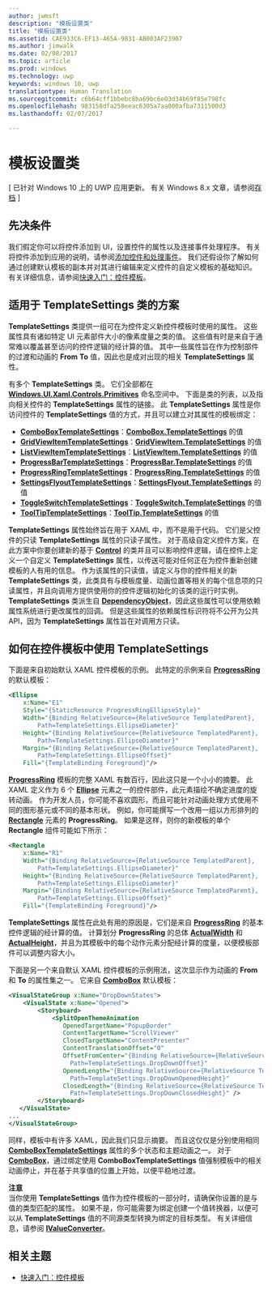 ```yaml
---
author: jwmsft
description: "模板设置类"
title: "模板设置类"
ms.assetid: CAE933C6-EF13-465A-9831-AB003AF23907
ms.author: jimwalk
ms.date: 02/08/2017
ms.topic: article
ms.prod: windows
ms.technology: uwp
keywords: windows 10, uwp
translationtype: Human Translation
ms.sourcegitcommit: c6b64cff1bbebc8ba69bc6e03d34b69f85e798fc
ms.openlocfilehash: 983158dfa258eeac6305a7aa000afba7311500d3
ms.lasthandoff: 02/07/2017

---
```


# <a name="template-settings-classes"></a>模板设置类

\[ 已针对 Windows 10 上的 UWP 应用更新。 有关 Windows 8.x 文章，请参阅[存档](http://go.microsoft.com/fwlink/p/?linkid=619132) \]

## <a name="prerequisites"></a>先决条件

我们假定你可以将控件添加到 UI，设置控件的属性以及连接事件处理程序。 有关将控件添加到应用的说明，请参阅[添加控件和处理事件](https://msdn.microsoft.com/library/windows/apps/mt228345)。 我们还假设你了解如何通过创建默认模板的副本并对其进行编辑来定义控件的自定义模板的基础知识。 有关详细信息，请参阅[快速入门：控件模板](https://msdn.microsoft.com/library/windows/apps/xaml/hh465374)。

## <a name="the-scenario-for-templatesettings-classes"></a>适用于 **TemplateSettings** 类的方案

**TemplateSettings** 类提供一组可在为控件定义新控件模板时使用的属性。 这些属性具有诸如特定 UI 元素部件大小的像素度量之类的值。 这些值有时是来自于通常难以覆盖甚至访问的控件逻辑的经计算的值。 其中一些属性旨在作为控制部件的过渡和动画的 **From** **To** 值，因此也是成对出现的相关 **TemplateSettings** 属性。

有多个 **TemplateSettings** 类。 它们全部都在 [**Windows.UI.Xaml.Controls.Primitives**](https://msdn.microsoft.com/library/windows/apps/br209818) 命名空间中。 下面是类的列表，以及指向相关控件的 **TemplateSettings** 属性的链接。 此 **TemplateSettings** 属性是你访问控件的 **TemplateSettings** 值的方式，并且可以建立对其属性的模板绑定：

-   [**ComboBoxTemplateSettings**](https://msdn.microsoft.com/library/windows/apps/br227752)：[**ComboBox.TemplateSettings**](https://msdn.microsoft.com/library/windows/apps/br209364) 的值
-   [**GridViewItemTemplateSettings**](https://msdn.microsoft.com/library/windows/apps/hh738499)：[**GridViewItem.TemplateSettings**](https://msdn.microsoft.com/library/windows/apps/hh738503) 的值
-   [**ListViewItemTemplateSettings**](https://msdn.microsoft.com/library/windows/apps/hh701948)：[**ListViewItem.TemplateSettings**](https://msdn.microsoft.com/library/windows/apps/br242923) 的值
-   [**ProgressBarTemplateSettings**](https://msdn.microsoft.com/library/windows/apps/br227856)：[**ProgressBar.TemplateSettings**](https://msdn.microsoft.com/library/windows/apps/br227537) 的值
-   [**ProgressRingTemplateSettings**](https://msdn.microsoft.com/library/windows/apps/hh702248)：[**ProgressRing.TemplateSettings**](https://msdn.microsoft.com/library/windows/apps/hh702581) 的值
-   [**SettingsFlyoutTemplateSettings**](https://msdn.microsoft.com/library/windows/apps/dn298721)：[**SettingsFlyout.TemplateSettings**](https://msdn.microsoft.com/library/windows/apps/dn252826) 的值
-   [**ToggleSwitchTemplateSettings**](https://msdn.microsoft.com/library/windows/apps/br209804)：[**ToggleSwitch.TemplateSettings**](https://msdn.microsoft.com/library/windows/apps/br209731) 的值
-   [**ToolTipTemplateSettings**](https://msdn.microsoft.com/library/windows/apps/br209813)：[**ToolTip.TemplateSettings**](https://msdn.microsoft.com/library/windows/apps/br227629) 的值

**TemplateSettings** 属性始终旨在用于 XAML 中，而不是用于代码。 它们是父控件的只读 **TemplateSettings** 属性的只读子属性。 对于高级自定义控件方案，在此方案中你要创建新的基于 [**Control**](https://msdn.microsoft.com/library/windows/apps/br209390) 的类并且可以影响控件逻辑，请在控件上定义一个自定义 **TemplateSettings** 属性，以传送可能对任何正在为控件重新创建模板的人有用的信息。 作为该属性的只读值，请定义与你的控件相关的新 **TemplateSettings** 类，此类具有与模板度量、动画位置等相关的每个信息项的只读属性，并且向调用方提供使用你的控件逻辑初始化的该类的运行时实例。 **TemplateSettings** 类派生自 [**DependencyObject**](https://msdn.microsoft.com/library/windows/apps/br242356)，因此这些属性可以使用依赖属性系统进行更改属性的回调。 但是这些属性的依赖属性标识符将不公开为公共 API，因为 **TemplateSettings** 属性旨在对调用方只读。

## <a name="how-to-use-templatesettings-in-a-control-template"></a>如何在控件模板中使用 **TemplateSettings**

下面是来自初始默认 XAML 控件模板的示例。 此特定的示例来自 [**ProgressRing**](https://msdn.microsoft.com/library/windows/apps/br227538) 的默认模板：

```xml
<Ellipse
    x:Name="E1"
    Style="{StaticResource ProgressRingEllipseStyle}"
    Width="{Binding RelativeSource={RelativeSource TemplatedParent}, 
        Path=TemplateSettings.EllipseDiameter}"
    Height="{Binding RelativeSource={RelativeSource TemplatedParent}, 
        Path=TemplateSettings.EllipseDiameter}"
    Margin="{Binding RelativeSource={RelativeSource TemplatedParent}, 
        Path=TemplateSettings.EllipseOffset}"
    Fill="{TemplateBinding Foreground}"/>
```

[**ProgressRing**](https://msdn.microsoft.com/library/windows/apps/br227538) 模板的完整 XAML 有数百行，因此这只是一个小小的摘要。 此 XAML 定义作为 6 个 [**Ellipse**](https://msdn.microsoft.com/library/windows/apps/br243343) 元素之一的控件部件，此元素描绘不确定进度的旋转动画。 作为开发人员，你可能不喜欢圆形，而且可能针对动画处理方式使用不同的图形基元或不同的基本形状。 例如，你可能撰写一个改用一组以方形排列的[**Rectangle**](https://msdn.microsoft.com/library/windows/apps/br243371) 元素的 **ProgressRing**。 如果是这样，则你的新模板的单个 **Rectangle** 组件可能如下所示：

```xml
<Rectangle
    x:Name="R1"
    Width="{Binding RelativeSource={RelativeSource TemplatedParent}, 
        Path=TemplateSettings.EllipseDiameter}"
    Height="{Binding RelativeSource={RelativeSource TemplatedParent}, 
        Path=TemplateSettings.EllipseDiameter}"
    Margin="{Binding RelativeSource={RelativeSource TemplatedParent}, 
        Path=TemplateSettings.EllipseOffset}"
    Fill="{TemplateBinding Foreground}"/>
```

**TemplateSettings** 属性在此处有用的原因是，它们是来自 [**ProgressRing**](https://msdn.microsoft.com/library/windows/apps/br227538) 的基本控件逻辑的经计算的值。 计算划分 **ProgressRing** 的总体 [**ActualWidth**](https://msdn.microsoft.com/library/windows/apps/br208709) 和 [**ActualHeight**](https://msdn.microsoft.com/library/windows/apps/br208707)，并且为其模板中的每个动作元素分配经计算的度量，以便模板部件可以调整内容大小。

下面是另一个来自默认 XAML 控件模板的示例用法，这次显示作为动画的 **From** 和 **To** 的属性集之一。 它来自 [**ComboBox**](https://msdn.microsoft.com/library/windows/apps/br209348) 默认模板：

```xml
<VisualStateGroup x:Name="DropDownStates">
    <VisualState x:Name="Opened">
        <Storyboard>
            <SplitOpenThemeAnimation
               OpenedTargetName="PopupBorder"
               ContentTargetName="ScrollViewer"
               ClosedTargetName="ContentPresenter"
               ContentTranslationOffset="0"
               OffsetFromCenter="{Binding RelativeSource={RelativeSource TemplatedParent}, 
                 Path=TemplateSettings.DropDownOffset}"
               OpenedLength="{Binding RelativeSource={RelativeSource TemplatedParent}, 
                 Path=TemplateSettings.DropDownOpenedHeight}"
               ClosedLength="{Binding RelativeSource={RelativeSource TemplatedParent},
                 Path=TemplateSettings.DropDownClosedHeight}" />
        </Storyboard>
   </VisualState>
...
</VisualStateGroup>
```

同样，模板中有许多 XAML，因此我们只显示摘要。 而且这仅仅是分别使用相同 [**ComboBoxTemplateSettings**](https://msdn.microsoft.com/library/windows/apps/br227752) 属性的多个状态和主题动画之一。 对于 [**ComboBox**](https://msdn.microsoft.com/library/windows/apps/br209348)，通过绑定使用 **ComboBoxTemplateSettings** 值强制模板中的相关动画停止，并在基于共享值的位置上开始，以便平稳地过渡。

**注意**  
当你使用 **TemplateSettings** 值作为控件模板的一部分时，请确保你设置的是与值的类型匹配的属性。 如果不是，你可能需要为绑定创建一个值转换器，以便可以从 **TemplateSettings** 值的不同源类型转换为绑定的目标类型。 有关详细信息，请参阅 [**IValueConverter**](https://msdn.microsoft.com/library/windows/apps/br209903)。

## <a name="related-topics"></a>相关主题

* [快速入门：控件模板](https://msdn.microsoft.com/library/windows/apps/xaml/hh465374)


